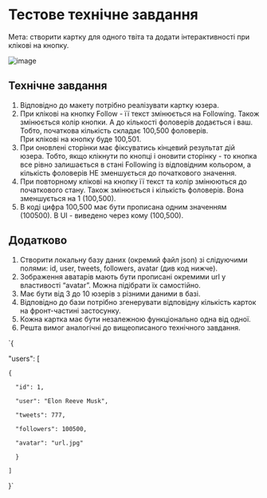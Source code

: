 # Тестове технічне завдання

Мета: створити картку для одного твіта та додати інтерактивності при клікові на кнопку.

![image](https://user-images.githubusercontent.com/95150973/222929649-92a95c49-5803-4eba-baca-746c16bc81c3.png)

## Технічне завдання
1. Відповідно до макету потрібно реалізувати картку юзера.
2. При клікові на кнопку Follow - її текст змінюється на Following. Також змінюється колір кнопки. А до кількості фоловерів додається і ваш.  
Тобто, початкова кількість складає 100,500 фоловерів.  
При клікові на кнопку буде 100,501.
3. При оновлені сторінки має фіксуватись кінцевий результат дій юзера. Тобто, якщо клікнути по кнопці і оновити сторінку - то кнопка все рівно залишається в стані Following із відповідним кольором, а кількість фоловерів НЕ
зменшується до початкового значення.
4. При повторному клікові на кнопку її текст та колір змінюються до початкового стану. Також змінюється і кількість фоловерів. Вона зменшується на 1 (100,500).
5. В коді цифра 100,500 має бути прописана одним значенням (100500). В UI - виведено через кому (100,500).

## Додатково
1. Створити локальну базу даних (окремий файл json) зі слідуючими полями: id, user, tweets, followers, avatar (див код нижче).
2. Зображення аватарів мають бути прописані окремими url у властивості “avatar”. Можна підібрати їх самостійно.
3. Має бути від 3 до 10 юзерів з різними даними в базі.
4. Відповідно до бази потрібно згенерувати відповідну кількість карток на фронт-частині застосунку.
5. Кожна картка має бути незалежною функціонально одна від одної.
6. Решта вимог аналогічні до вищеописаного технічного завдання.

`{  

  "users": [  
  
    {  
    
      "id": 1,  
      
      "user": "Elon Reeve Musk",  
      
      "tweets": 777,  
      
      "followers": 100500,  
      
      "avatar": "url.jpg"  
      
      }  
      
    ] 
    
}`
